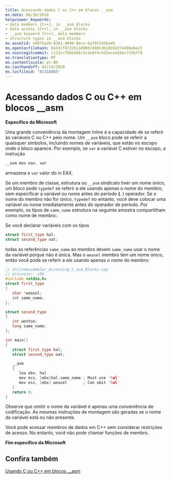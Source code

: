 ```yaml
---
title: Acessando dados C ou C++ em blocos __asm
ms.date: 08/30/2018
helpviewer_keywords:
- data members [C++], in __asm blocks
- data access [C++], in __asm blocks
- __asm keyword [C++], data members
- structure types in __asm blocks
ms.assetid: e99f5a28-0381-4090-8ece-6af8f2436a49
ms.openlocfilehash: b4341f87226118906749dcdb18b9227e68be6a23
ms.sourcegitcommit: c123cc76bb2b6c5cde6f4c425ece420ac733bf70
ms.translationtype: MT
ms.contentlocale: pt-BR
ms.lasthandoff: 04/14/2020
ms.locfileid: "81318085"
---
```

# <a name="accessing-c-or-c-data-in-__asm-blocks"></a>Acessando dados C ou C++ em blocos __asm

**Específico da Microsoft**

Uma grande conveniência da montagem inline é a capacidade de se referir às variáveis C ou C++ pelo nome. Um `__asm` bloco pode se referir a quaisquer símbolos, incluindo nomes de variáveis, que estão no escopo onde o bloco aparece. Por exemplo, se `var` a variável C estiver no escopo, a instrução

```cpp
__asm mov eax, var
```

armazena o `var` valor do in EAX.

Se um membro de classe, estrutura ou `__asm` sindicato tiver um nome único, um bloco pode `typedef` se referir a ele usando apenas o nome do membro, sem especificar a variável ou nome antes do período **(**. ) operador. Se o nome do membro não for único, `typedef` no entanto, você deve colocar uma variável ou nome imediatamente antes do operador de período. Por exemplo, os tipos de `same_name` estrutura na seguinte amostra compartilham como nome de membro:.

Se você declarar variáveis com os tipos

```cpp
struct first_type hal;
struct second_type oat;
```

todas as referências `same_name` ao membro devem `same_name` usar o nome da variável porque não é única. Mas o `weasel` membro tem um nome único, então você pode se referir a ele usando apenas o nome do membro:

```cpp
// InlineAssembler_Accessing_C_asm_Blocks.cpp
// processor: x86
#include <stdio.h>
struct first_type
{
   char *weasel;
   int same_name;
};

struct second_type
{
   int wonton;
   long same_name;
};

int main()
{
   struct first_type hal;
   struct second_type oat;

   __asm
   {
      lea ebx, hal
      mov ecx, [ebx]hal.same_name ; Must use 'hal'
      mov esi, [ebx].weasel       ; Can omit 'hal'
   }
   return 0;
}
```

Observe que omitir o nome da variável é apenas uma conveniência de codificação. As mesmas instruções de montagem são geradas se o nome da variável está ou não presente.

Você pode acessar membros de dados em C++ sem considerar restrições de acesso. No entanto, você não pode chamar funções de membro.

**Fim específico da Microsoft**

## <a name="see-also"></a>Confira também

[Usando C ou C++ em blocos __asm](../../assembler/inline/using-c-or-cpp-in-asm-blocks.md)<br/>
